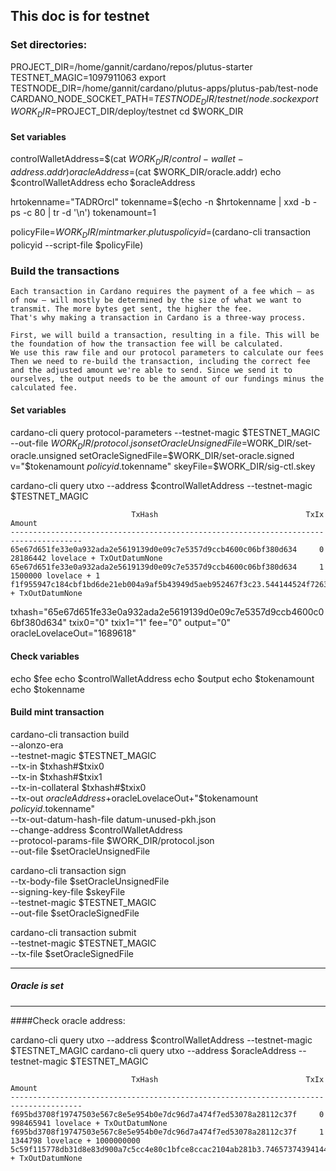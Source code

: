 ## This doc is for testnet 

### Set directories:
PROJECT_DIR=/home/gannit/cardano/repos/plutus-starter
TESTNET_MAGIC=1097911063
export TESTNODE_DIR=/home/gannit/cardano/plutus-apps/plutus-pab/test-node
CARDANO_NODE_SOCKET_PATH=$TESTNODE_DIR/testnet/node.sock
export WORK_DIR=$PROJECT_DIR/deploy/testnet
cd $WORK_DIR


#### Set variables
controlWalletAddress=$(cat $WORK_DIR/control-wallet-address.addr)
oracleAddress=$(cat $WORK_DIR/oracle.addr)
echo $controlWalletAddress
echo $oracleAddress

hrtokenname="TADROrcl"
tokenname=$(echo -n $hrtokenname | xxd -b -ps -c 80 | tr -d '\n')
tokenamount=1

policyFile=$WORK_DIR/mintmarker.plutus
policyid=$(cardano-cli transaction policyid --script-file $policyFile)
### Build the transactions

```
Each transaction in Cardano requires the payment of a fee which — as of now — will mostly be determined by the size of what we want to transmit. The more bytes get sent, the higher the fee.
That's why making a transaction in Cardano is a three-way process.

First, we will build a transaction, resulting in a file. This will be the foundation of how the transaction fee will be calculated.
We use this raw file and our protocol parameters to calculate our fees
Then we need to re-build the transaction, including the correct fee and the adjusted amount we're able to send. Since we send it to ourselves, the output needs to be the amount of our fundings minus the calculated fee.
```


#### Set variables
cardano-cli query protocol-parameters --testnet-magic $TESTNET_MAGIC --out-file $WORK_DIR/protocol.json
setOracleUnsignedFile=$WORK_DIR/set-oracle.unsigned
setOracleSignedFile=$WORK_DIR/set-oracle.signed
v="$tokenamount $policyid.$tokenname"
skeyFile=$WORK_DIR/sig-ctl.skey


cardano-cli query utxo --address $controlWalletAddress --testnet-magic $TESTNET_MAGIC

```
                           TxHash                                 TxIx        Amount
--------------------------------------------------------------------------------------
65e67d651fe33e0a932ada2e5619139d0e09c7e5357d9ccb4600c06bf380d634     0        28186442 lovelace + TxOutDatumNone
65e67d651fe33e0a932ada2e5619139d0e09c7e5357d9ccb4600c06bf380d634     1        1500000 lovelace + 1 f1f955947c184cbf1bd6de21eb004a9af5b43949d5aeb952467f3c23.544144524f72636c + TxOutDatumNone

```

txhash="65e67d651fe33e0a932ada2e5619139d0e09c7e5357d9ccb4600c06bf380d634"
txix0="0"
txix1="1"
fee="0"
output="0"
oracleLovelaceOut="1689618"

#### Check variables 
echo $fee
echo $controlWalletAddress
echo $output
echo $tokenamount
echo $tokenname

#### Build mint transaction
cardano-cli transaction build \
--alonzo-era \
--testnet-magic $TESTNET_MAGIC \
--tx-in $txhash#$txix0 \
--tx-in $txhash#$txix1 \
--tx-in-collateral $txhash#$txix0 \
--tx-out $oracleAddress+$oracleLovelaceOut+"$tokenamount $policyid.$tokenname"  \
--tx-out-datum-hash-file datum-unused-pkh.json \
--change-address $controlWalletAddress \
--protocol-params-file $WORK_DIR/protocol.json \
--out-file $setOracleUnsignedFile 

cardano-cli transaction sign \
--tx-body-file $setOracleUnsignedFile \
--signing-key-file $skeyFile \
--testnet-magic $TESTNET_MAGIC \
--out-file $setOracleSignedFile

cardano-cli transaction submit \
--testnet-magic $TESTNET_MAGIC \
--tx-file $setOracleSignedFile


----------------------------------------------------------------------
##### Oracle is set
----------------------------------------------------------------------

####Check oracle address:

cardano-cli query utxo --address $controlWalletAddress --testnet-magic $TESTNET_MAGIC
cardano-cli query utxo --address $oracleAddress --testnet-magic $TESTNET_MAGIC

```
                           TxHash                                 TxIx        Amount
--------------------------------------------------------------------------------------
f695bd3708f19747503e567c8e5e954b0e7dc96d7a474f7ed53078a28112c37f     0        998465941 lovelace + TxOutDatumNone
f695bd3708f19747503e567c8e5e954b0e7dc96d7a474f7ed53078a28112c37f     1        1344798 lovelace + 1000000000 5c59f115778db31d8e83d900a7c5cc4e80c1bfce8ccac2104ab281b3.7465737439414452 + TxOutDatumNone

```